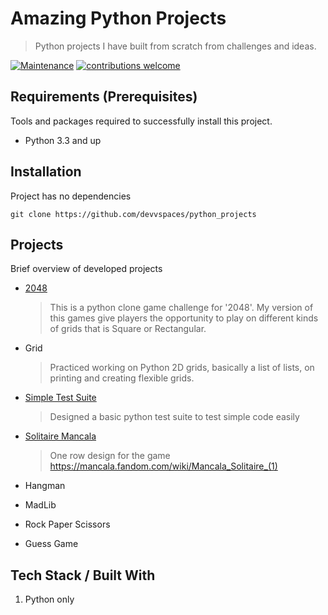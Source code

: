# Amazing Python Projects
> Python projects I have built from scratch from challenges and ideas.

[![Maintenance](https://img.shields.io/badge/Maintained%3F-yes-green.svg)](https://github.com/devvspaces/python_projects/graphs/commit-activity)
[![contributions welcome](https://img.shields.io/badge/contributions-welcome-brightgreen.svg?style=flat)](https://github.com/devvspaces/python_projects/issues)


## Requirements  (Prerequisites)
Tools and packages required to successfully install this project.
* Python 3.3 and up

## Installation
Project has no dependencies

`git clone https://github.com/devvspaces/python_projects`



## Projects
Brief overview of developed projects

* [2048](https://github.com/devvspaces/python_projects/tree/master/TwentyFortyEight)
    > This is a python clone game challenge for '2048'. My version of this games give players the opportunity to play on different kinds of grids that is Square or Rectangular.

* Grid
    > Practiced working on Python 2D grids, basically a list of lists, on printing and creating flexible grids.

* [Simple Test Suite](https://github.com/devvspaces/python_projects/tree/master/Simple_test_suite)
    > Designed a basic python test suite to test simple code easily

* [Solitaire Mancala](https://github.com/devvspaces/python_projects/tree/master/Solitaire%20Mancala)
    > One row design for the game https://mancala.fandom.com/wiki/Mancala_Solitaire_(1)

* Hangman
* MadLib
* Rock Paper Scissors
* Guess Game



## Tech Stack / Built With
1. Python only